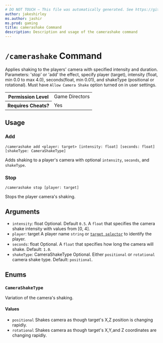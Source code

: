 ```yaml
---
# DO NOT TOUCH — This file was automatically generated. See https://github.com/mojang/minecraftapidocsgenerator to modify descriptions, examples, etc.
author: jakeshirley
ms.author: jashir
ms.prod: gaming
title: camerashake Command
description: Description and usage of the camerashake command
---
```

# `/camerashake` Command
Applies shaking to the players' camera with specified intensity and duration. Parameters: 'stop' or 'add' the effect, specify player (target), intensity (float, min 0.0 to max 4.0), seconds(float, min 0.01), and shakeType (positional or rotational). Must have `Allow Camera Shake` option turned on in user settings.

<table>
  <tr>
    <th>Permission Level</th>
    <td>Game Directors</td>
  </tr>
  <tr>
    <th>Requires Cheats?</th>
    <td>Yes</td>
  </tr>
</table>

## Usage
### Add
`/camerashake add <player: target> [intensity: float] [seconds: float] [shakeType: CameraShakeType]`

Adds shaking to a player's camera with optional `intensity`,  `seconds`, and `shakeType`.

### Stop
`/camerashake stop [player: target]`

Stops the player camera's shaking.

## Arguments
- `intensity`: float
Optional. Default `0.5`. A `float` that specifies the camera shake intensity with values from [0, 4].
- `player`: target
A player name `string` or [`target selector`](https://learn.microsoft.com/minecraft/creator/documents/commandsintroduction#target-selectors) to identify the player.
- `seconds`: float
Optional.  A `float` that specifies how long the camera will shake.
Default: `1.0`.
- `shakeType`: CameraShakeType
Optional. Either `positional` or `rotational` camera shake type.
Default: `positional`.

## Enums
### `CameraShakeType`
Variation of the camera's shaking.

#### Values
- `positional`
Shakes camera as though target's X,Z position is changing rapidly.
- `rotational`
Shakes camera as though target's X,Y,and Z coordinates are changing rapidly.
